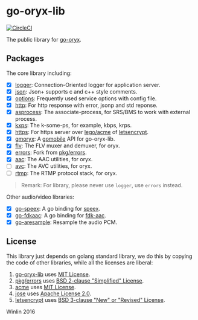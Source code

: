 # go-oryx-lib

[![CircleCI](https://circleci.com/gh/ossrs/go-oryx-lib/tree/master.svg?style=svg&circle-token=6c8eac51700e7c8a4b64b714b3ce5775b518fd15)](https://circleci.com/gh/ossrs/go-oryx-lib/tree/master)

The public library for [go-oryx](https://github.com/ossrs/go-oryx).

## Packages

The core library including:

- [x] [logger](logger/example_test.go): Connection-Oriented logger for application server.
- [x] [json](json/example_test.go): Json+ supports c and c++ style comments.
- [x] [options](options/example_test.go): Frequently used service options with config file.
- [x] [http](http/example_test.go): For http response with error, jsonp and std reponse.
- [x] [asprocess](asprocess/example_test.go): The associate-process, for SRS/BMS to work with external process.
- [x] [kxps](kxps/example_test.go): The k-some-ps, for example, kbps, krps.
- [x] [https](https/example_test.go): For https server over [lego/acme](https://github.com/xenolf/lego/tree/master/acme) of [letsencrypt](https://letsencrypt.org/).
- [x] [gmoryx](gmoryx/README.md): A [gomobile](https://github.com/golang/mobile) API for go-oryx-lib.
- [x] [flv](flv/example_test.go): The FLV muxer and demuxer, for oryx.
- [x] [errors](errors/example_test.go): Fork from [pkg/errors](https://github.com/pkg/errors).
- [x] [aac](aac/example_test.go): The AAC utilities, for oryx.
- [ ] [avc](avc/example_test.go): The AVC utilities, for oryx.
- [ ] [rtmp](rtmp/example_test.go): The RTMP protocol stack, for oryx.

> Remark: For library, please never use `logger`, use `errors` instead.

Other audio/video libraries:

- [x] [go-speex](https://github.com/winlinvip/go-speex): A go binding for [speex](https://speex.org/).
- [x] [go-fdkaac](https://github.com/winlinvip/go-fdkaac): A go binding for [fdk-aac](https://github.com/mstorsjo/fdk-aac).
- [x] [go-aresample](https://github.com/winlinvip/go-aresample): Resample the audio PCM.

## License

This library just depends on golang standard library,
we do this by copying the code of other libraries,
while all the licenses are liberal:

1. [go-oryx-lib](LICENSE) uses [MIT License](https://github.com/ossrs/go-oryx-lib/blob/master/LICENSE).
1. [pkg/errors](errors/LICENSE) uses [BSD 2-clause "Simplified" License](https://github.com/pkg/errors/blob/master/LICENSE).
1. [acme](https/acme/LICENSE) uses [MIT License](https://github.com/xenolf/lego/blob/master/LICENSE).
1. [jose](https/jose/LICENSE) uses [Apache License 2.0](https://github.com/square/go-jose/blob/v1.1.0/LICENSE).
1. [letsencrypt](https/letsencrypt/LICENSE) uses [BSD 3-clause "New" or "Revised" License](https://github.com/rsc/letsencrypt/blob/master/LICENSE).

Winlin 2016

